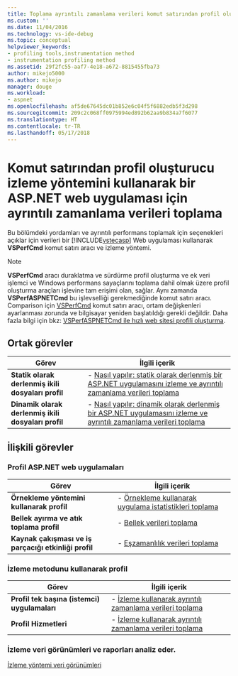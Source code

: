 ```yaml
---
title: Toplama ayrıntılı zamanlama verileri komut satırından profil oluşturucu izleme yöntemini kullanarak bir ASP.NET Web uygulaması için | Microsoft Docs
ms.custom: ''
ms.date: 11/04/2016
ms.technology: vs-ide-debug
ms.topic: conceptual
helpviewer_keywords:
- profiling tools,instrumentation method
- instrumentation profiling method
ms.assetid: 29f2fc55-aaf7-4e18-a672-8815455fba73
author: mikejo5000
ms.author: mikejo
manager: douge
ms.workload:
- aspnet
ms.openlocfilehash: af5de67645dc01b852e6c04f5f6882edb5f3d298
ms.sourcegitcommit: 209c2c068ff0975994ed892b62aa9b834a7f6077
ms.translationtype: HT
ms.contentlocale: tr-TR
ms.lasthandoff: 05/17/2018
---
```

# <a name="collect-detailed-timing-data-for-an-aspnet-web-application-using-the-profiler-instrumentation-method-from-the-command-line"></a>Komut satırından profil oluşturucu izleme yöntemini kullanarak bir ASP.NET web uygulaması için ayrıntılı zamanlama verileri toplama
Bu bölümdeki yordamları ve ayrıntılı performans toplamak için seçenekleri açıklar için verileri bir [!INCLUDE[vstecasp](../code-quality/includes/vstecasp_md.md)] Web uygulaması kullanarak **VSPerfCmd** komut satırı aracı ve izleme yöntemi.  
  
> [!NOTE]
>  **VSPerfCmd** aracı duraklatma ve sürdürme profil oluşturma ve ek veri işlemci ve Windows performans sayaçlarını toplama dahil olmak üzere profil oluşturma araçları işlevine tam erişimi olan, sağlar. Aynı zamanda **VSPerfASPNETCmd** bu işlevselliği gerekmediğinde komut satırı aracı. Comparison için [VSPerfCmd](../profiling/vsperfcmd.md) komut satırı aracı, ortam değişkenleri ayarlanması zorunda ve bilgisayar yeniden başlatıldığı gerekli değildir. Daha fazla bilgi için bkz: [VSPerfASPNETCmd ile hızlı web sitesi profili oluşturma](../profiling/rapid-web-site-profiling-with-vsperfaspnetcmd.md).  
  
## <a name="common-tasks"></a>Ortak görevler
  
|Görev|İlgili içerik|  
|----------|---------------------|  
|**Statik olarak derlenmiş ikili dosyaları profil**|-   [Nasıl yapılır: statik olarak derlenmiş bir ASP.NET uygulamasını izleme ve ayrıntılı zamanlama verileri toplama](../profiling/how-to-instrument-statically-compiled-aspnet-and-collect-detailed-timing-data.md)|  
|**Dinamik olarak derlenmiş ikili dosyaları profil**|-   [Nasıl yapılır: dinamik olarak derlenmiş bir ASP.NET uygulamasını izleme ve ayrıntılı zamanlama verileri toplama](../profiling/how-to-instrument-a-dynamically-compiled-aspnet-app-and-collect-timing-data.md)|  
  
## <a name="related-tasks"></a>İlişkili görevler
  
### <a name="profile-aspnet-web-applications"></a>Profil ASP.NET web uygulamaları  
  
|Görev|İlgili içerik|  
|----------|---------------------|  
|**Örnekleme yöntemini kullanarak profil**|-   [Örnekleme kullanarak uygulama istatistikleri toplama](../profiling/collecting-application-statistics-for-aspnet-using-the-profiler-sampling-method.md)|  
|**Bellek ayırma ve atık toplama profil**|-   [Bellek verileri toplama](../profiling/collecting-memory-data-from-an-aspnet-web-application.md)|  
|**Kaynak çakışması ve iş parçacığı etkinliği profil**|-   [Eşzamanlılık verileri toplama](../profiling/collecting-concurrency-data-for-an-aspnet-web-application.md)|  
  
### <a name="profile-by-using-the-instrumentation-method"></a>İzleme metodunu kullanarak profil  
  
|Görev|İlgili içerik|  
|----------|---------------------|  
|**Profil tek başına (istemci) uygulamaları**|-   [İzleme kullanarak ayrıntılı zamanlama verileri toplama](../profiling/collecting-detailed-timing-data-for-a-stand-alone-application.md)|  
|**Profil Hizmetleri**|-   [İzleme kullanarak ayrıntılı zamanlama verileri toplama](../profiling/collecting-detailed-timing-data-for-services-by-using-the-instrumentation-method.md)|  
  
### <a name="analyze-instrumentation-data-views-and-reports"></a>İzleme veri görünümleri ve raporları analiz eder.  
 [İzleme yöntemi veri görünümleri](../profiling/instrumentation-method-data-views.md)